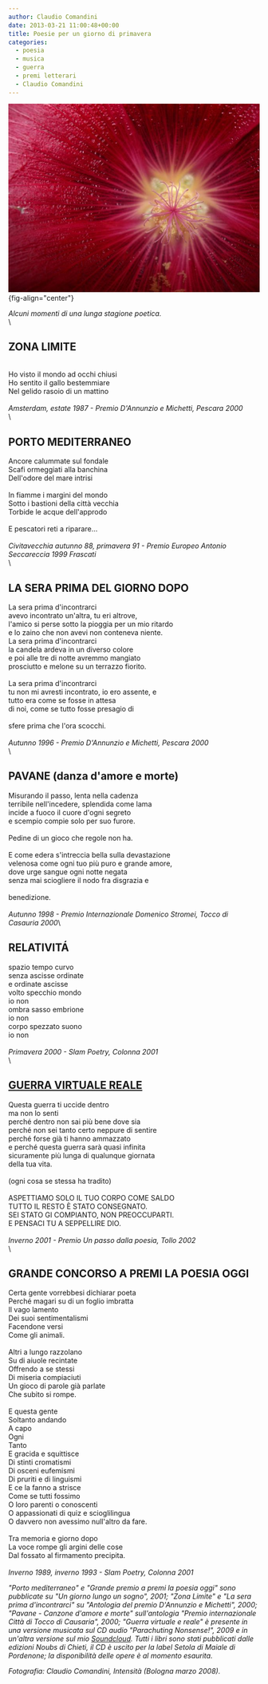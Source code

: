 ```yaml
---
author: Claudio Comandini
date: 2013-03-21 11:00:48+00:00
title: Poesie per un giorno di primavera
categories:
  - poesia
  - musica
  - guerra
  - premi letterari
  - Claudio Comandini
---
```


![](images/intensita.jpg){fig-align="center"}

*Alcuni momenti di una lunga stagione poetica.*\
\

## ZONA LIMITE

\
Ho visto il mondo ad occhi chiusi\
Ho sentito il gallo bestemmiare\
Nel gelido rasoio di un mattino\
\
*Amsterdam, estate 1987 - Premio D'Annunzio e Michetti, Pescara 2000*\
\

## PORTO MEDITERRANEO

Ancore calummate sul fondale\
Scafi ormeggiati alla banchina\
Dell'odore del mare intrisi\
\
In fiamme i margini del mondo\
Sotto i bastioni della città vecchia\
Torbide le acque dell'approdo\
\
E pescatori reti a riparare...\
\
*Civitavecchia autunno 88, primavera 91 - Premio Europeo Antonio Seccareccia 1999 Frascati*\
\

## LA SERA PRIMA DEL GIORNO DOPO

La sera prima d'incontrarci\
avevo incontrato un'altra, tu eri altrove,\
l'amico si perse sotto la pioggia per un mio ritardo\
e lo zaino che non avevi non conteneva niente.\
La sera prima d'incontrarci\
la candela ardeva in un diverso colore\
e poi alle tre di notte avremmo mangiato\
prosciutto e melone su un terrazzo fiorito.\
\
La sera prima d'incontrarci\
tu non mi avresti incontrato, io ero assente, e\
tutto era come se fosse in attesa\
di noi, come se tutto fosse presagio di\
\
sfere prima che l'ora scocchi.\
\
*Autunno 1996 - Premio D'Annunzio e Michetti, Pescara 2000*\
\

## PAVANE (danza d'amore e morte)

Misurando il passo, lenta nella cadenza\
terribile nell'incedere, splendida come lama\
incide a fuoco il cuore d'ogni segreto\
e scempio compie solo per suo furore.\
\
Pedine di un gioco che regole non ha.\
\
E come edera s'intreccia bella sulla devastazione\
velenosa come ogni tuo più puro e grande amore,\
dove urge sangue ogni notte negata\
senza mai sciogliere il nodo fra disgrazia e\
\
benedizione.\
\
*Autunno 1998 - Premio Internazionale Domenico Stromei, Tocco di Casauria 2000*\

## RELATIVITÁ

spazio tempo curvo\
senza ascisse ordinate\
e ordinate ascisse\
volto specchio mondo\
io non\
ombra sasso embrione\
io non\
corpo spezzato suono\
io non\
\
*Primavera 2000 - Slam Poetry, Colonna 2001*\
\

## [**GUERRA VIRTUALE REALE**](https://soundcloud.com/claudio_comandini/guerra-virtuale-reale)

Questa guerra ti uccide dentro\
ma non lo senti\
perché dentro non sai più bene dove sia\
perché non sei tanto certo neppure di sentire\
perché forse già ti hanno ammazzato\
e perché questa guerra sarà quasi infinita\
sicuramente più lunga di qualunque giornata\
della tua vita.\
\
(ogni cosa se stessa ha tradito)\
\
ASPETTIAMO SOLO IL TUO CORPO COME SALDO\
TUTTO IL RESTO È STATO CONSEGNATO.\
SEI STATO GI COMPIANTO, NON PREOCCUPARTI.\
E PENSACI TU A SEPPELLIRE DIO.\
\
*Inverno 2001 - Premio Un passo dalla poesia, Tollo 2002*\
\

## GRANDE CONCORSO A PREMI LA POESIA OGGI

Certa gente vorrebbesi dichiarar poeta\
Perché magari su di un foglio imbratta\
Il vago lamento\
Dei suoi sentimentalismi\
Facendone versi\
Come gli animali.\
\
Altri a lungo razzolano\
Su di aiuole recintate\
Offrendo a se stessi\
Di miseria compiaciuti\
Un gioco di parole già parlate\
Che subito si rompe.\
\
E questa gente\
Soltanto andando\
A capo\
Ogni\
Tanto\
E gracida e squittisce\
Di stinti cromatismi\
Di osceni eufemismi\
Di pruriti e di linguismi\
E ce la fanno a strisce\
Come se tutti fossimo\
O loro parenti o conoscenti\
O appassionati di quiz e scioglilingua\
O davvero non avessimo null'altro da fare.\
\
Tra memoria e giorno dopo\
La voce rompe gli argini delle cose\
Dal fossato al firmamento precipita.\
\
*Inverno 1989, inverno 1993 - Slam Poetry, Colonna 2001*

*"Porto mediterraneo" e "Grande premio a premi la poesia oggi" sono pubblicate su "Un giorno lungo un sogno", 2001; "Zona Limite" e "La sera prima d'incontrarci" su "Antologia del premio D'Annunzio e Michetti", 2000; "Pavane - Canzone d'amore e morte" sull'antologia "Premio internazionale Città di Tocco di Causaria", 2000; "Guerra virtuale e reale" è presente in una versione musicata sul CD audio "Parachuting Nonsense!", 2009 e in un'altra versione sul mio [Soundcloud](https://soundcloud.com/claudio_comandini). Tutti i libri sono stati pubblicati dalle edizioni Noubs di Chieti, il CD è uscito per la label Setola di Maiale di Pordenone; la disponibilità delle opere è al momento esaurita.*

*Fotografia: Claudio Comandini, Intensità (Bologna marzo 2008).*
